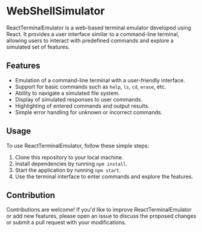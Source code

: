 # WebShellSimulator

ReactTerminalEmulator is a web-based terminal emulator developed using React. It provides a user interface similar to a command-line terminal, allowing users to interact with predefined commands and explore a simulated set of features.

## Features

- Emulation of a command-line terminal with a user-friendly interface.
- Support for basic commands such as `help`, `ls`, `cd`, `erase`, etc.
- Ability to navigate a simulated file system.
- Display of simulated responses to user commands.
- Highlighting of entered commands and output results.
- Simple error handling for unknown or incorrect commands.

## Usage

To use ReactTerminalEmulator, follow these simple steps:

1. Clone this repository to your local machine.
2. Install dependencies by running `npm install`.
3. Start the application by running `npm start`.
4. Use the terminal interface to enter commands and explore the features.

## Contribution

Contributions are welcome! If you'd like to improve ReactTerminalEmulator or add new features, please open an issue to discuss the proposed changes or submit a pull request with your modifications.



